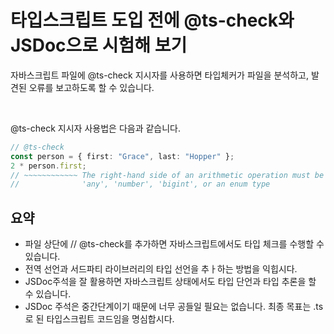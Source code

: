 # 타입스크립트 도입 전에 @ts-check와 JSDoc으로 시험해 보기

자바스크립트 파일에 @ts-check 지시자를 사용하면 타입체커가 파일을 분석하고, 발견된 오류를 보고하도록 할 수 있습니다.

<br/>

@ts-check 지시자 사용법은 다음과 같습니다.

```ts
// @ts-check
const person = { first: "Grace", last: "Hopper" };
2 * person.first;
// ~~~~~~~~~~~~ The right-hand side of an arithmetic operation must be of type
//              'any', 'number', 'bigint', or an enum type
```



## 요약

- 파일 상단에 // @ts-check를 추가하면 자바스크립트에서도 타입 체크를 수행할 수 있습니다.
- 전역 선언과 서드파티 라이브러리의 타입 선언을 추ㅏ하는 방법을 익힙시다.
- JSDoc주석을 잘 활용하면 자바스크립트 상태에서도 타입 단언과 타입 추론을 할 수 있습니다.
- JSDoc 주석은 중간단계이기 때문에 너무 공들일 필요는 없습니다. 최종 목표는 .ts로 된 타입스크립트 코드임을 명심합시다.
